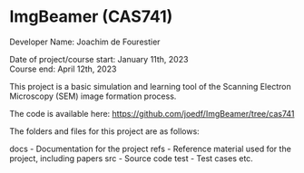 # ImgBeamer (CAS741)

Developer Name: Joachim de Fourestier

Date of project/course start: January 11th, 2023  
Course end: April 12th, 2023

This project is a basic simulation and learning tool of the Scanning Electron Microscopy (SEM) image formation process.

The code is available here: https://github.com/joedf/ImgBeamer/tree/cas741

The folders and files for this project are as follows:

docs - Documentation for the project
refs - Reference material used for the project, including papers
src - Source code
test - Test cases
etc.
